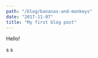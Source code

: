 ```yaml
---
path: "/blog/bananas-and-monkeys"
date: "2017-11-07"
title: "My first blog post"
---
```


Hello!

s
s